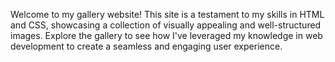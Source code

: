Welcome to my gallery website!
This site is a testament to my skills in HTML and CSS,
showcasing a collection of visually appealing and well-structured images.
Explore the gallery to see how I've leveraged my knowledge in web development to create a seamless and engaging user experience.
